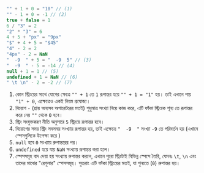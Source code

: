 
```js no-beautify
"" + 1 + 0 = "10" // (1)
"" - 1 + 0 = -1 // (2)
true + false = 1
6 / "3" = 2
"2" * "3" = 6
4 + 5 + "px" = "9px"
"$" + 4 + 5 = "$45"
"4" - 2 = 2
"4px" - 2 = NaN
"  -9  " + 5 = "  -9  5" // (3)
"  -9  " - 5 = -14 // (4)
null + 1 = 1 // (5)
undefined + 1 = NaN // (6)
" \t \n" - 2 = -2 // (7)
```

1. কোন স্ট্রিংয়ের সাথে যোগের ক্ষেত্রে `"" + 1` তে `1` রূপান্তর হয়ে `"" + 1 = "1"` হয়। তাই এখানে পায় `"1" + 0`, এক্ষেত্রেও একই নিয়ম প্রযোজ্য।
2. বিয়োগ `-` (প্রায় অন্যসব অপারেটরের মতই) শুধুমাত্র সংখ্যা নিয়ে কাজ করে, এটি ফাঁকা স্ট্রিংকে শূন্য তে রূপান্তর করে নেয় `""` থেকে `0` হবে।
3. স্ট্রিং সংযুক্তকরণ নীতি অনুসারে `5` স্ট্রিংয়ে রূপান্তর হবে।
4. বিয়োগের সময় স্ট্রিং সবসময় সংখ্যায় রূপান্তর হয়, তাই এক্ষেত্রে `"  -9  "` সংখ্যা `-9` তে পরিবর্তন হয় (এখানে স্পেসগুলিকে উপেক্ষা করে )
5. `null` হবে `0` সংখ্যায় রুপান্তরের পর।
6. `undefined` হয়ে যায় `NaN` সংখ্যায় রূপান্তর করা হলে।
7. স্পেসসমূহ বাদ দেয়া হয় সংখ্যায় রুপান্তর করলে, এখানে পুরো স্ট্রিংটাই বিভিন্ন স্পেসে তৈরি, যেমনঃ `\t`, `\n` এবং তাদের মাঝের "রেগুলার" স্পেসসমূহ। সুতরাং এটি ফাঁকা স্ট্রিংয়ের মতই, যা শুন্যতে (`0`) রুপান্তর হয়।
